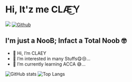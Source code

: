 # Hi, It'z me CLÆ͜͡Ｙ

![](https://visitor-badge.laobi.icu/badge?page_id=CLaY9950.CLaY9950) [![Github](https://img.shields.io/github/followers/CLaY9950?label=Follow&style=social)](https://github.com/CLaY9950)
## I'm just a NooB; Infact a Total Noob 🤓
- 👋 Hi, I’m CLAEY
- 👀 I’m interested in many Stuffs😋😒...
- 🌱 I’m currently learning ACCA 😅...

<!---
CLaY9950/CLaY9950 is a ✨ special ✨ repository because its `README.md` (this file) appears on your GitHub profile.
You can click the Preview link to take a look at your changes.
--->
 
![GitHub stats](https://github-readme-stats.vercel.app/api?username=CLaY9950&show_icons=true&theme=merko) ![Top Langs](https://github-readme-stats.vercel.app/api/top-langs/?username=CLaY9950&theme=highcontrast)
